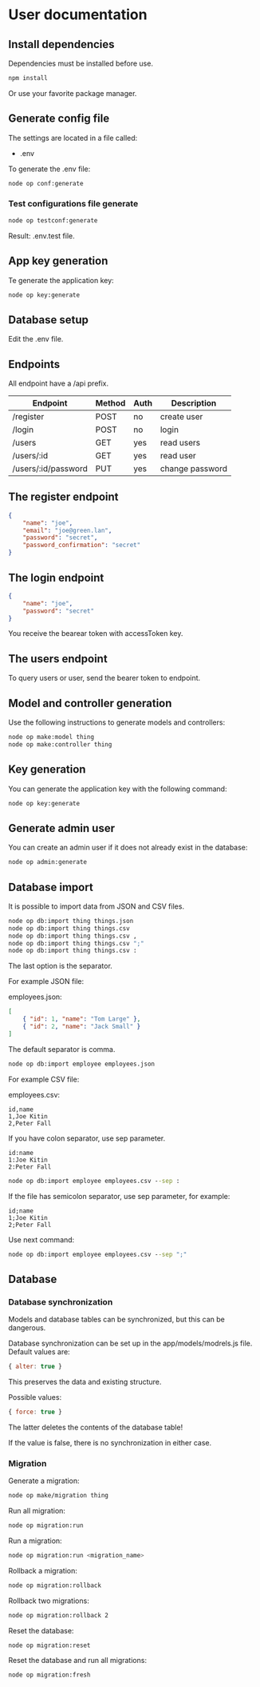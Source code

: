 # User documentation

## Install dependencies

Dependencies must be installed before use.

```cmd
npm install
```

Or use your favorite package manager.

## Generate config file

The settings are located in a file called:

* .env

To generate the .env file:

```cmd
node op conf:generate
```

### Test configurations file generate

```cmd
node op testconf:generate
```

Result: .env.test file.

## App key generation

Te generate the application key:

```cmd
node op key:generate
```

## Database setup

Edit the .env file.

## Endpoints

All endpoint have a /api prefix.

| Endpoint | Method | Auth | Description |
|-|-|-|-|
| /register | POST  | no |  create user |
| /login    | POST  | no |  login  |
| /users    | GET   | yes |  read users |
| /users/:id | GET  | yes | read user |
| /users/:id/password | PUT  | yes | change password |

## The register endpoint

```json
{
    "name": "joe",
    "email": "joe@green.lan",
    "password": "secret",
    "password_confirmation": "secret"
}
```

## The login endpoint

```json
{
    "name": "joe",
    "password": "secret"
}
```

You receive the bearear token with accessToken key.

## The users endpoint

To query users or user, send the bearer token to endpoint.

## Model and controller generation

Use the following instructions to generate models and controllers:

```cmd
node op make:model thing
node op make:controller thing
```

## Key generation

You can generate the application key with the following command:

```cmd
node op key:generate
```

## Generate admin user

You can create an admin user if it does not already exist in the database:

```cmd
node op admin:generate
```

## Database import

It is possible to import data from JSON and CSV files.

```cmd
node op db:import thing things.json
node op db:import thing things.csv
node op db:import thing things.csv ,
node op db:import thing things.csv ";"
node op db:import thing things.csv :
```

The last option is the separator.

For example JSON file:

employees.json:

```json
[
    { "id": 1, "name": "Tom Large" },
    { "id": 2, "name": "Jack Small" }
]
```

The default separator is comma.

```cmd
node op db:import employee employees.json
```

For example CSV file:

employees.csv:

```csv
id,name
1,Joe Kitin
2,Peter Fall
```

If you have colon separator, use sep parameter.

```csv
id:name
1:Joe Kitin
2:Peter Fall
```

```cmd
node op db:import employee employees.csv --sep :
```

If the file has semicolon separator, use sep parameter, for example:

```csv
id;name
1;Joe Kitin
2;Peter Fall
```

Use next command:

```cmd
node op db:import employee employees.csv --sep ";"
```

## Database

### Database synchronization

Models and database tables can be synchronized, but this can be dangerous.

Database synchronization can be set up in the app/models/modrels.js file. Default values are:

```js
{ alter: true }
```

This preserves the data and existing structure.

Possible values:

```js
{ force: true }
```

The latter deletes the contents of the database table!

If the value is false, there is no synchronization in either case.

### Migration

Generate a migration:

```bash
node op make/migration thing
```

Run all migration:

```bash
node op migration:run
```

Run a migration:

```bash
node op migration:run <migration_name>
```

Rollback a migration:

```bash
node op migration:rollback
```

Rollback two migrations:

```bash
node op migration:rollback 2
```

Reset the database:

```bash
node op migration:reset
```

Reset the database and run all migrations:

```bash
node op migration:fresh
```
